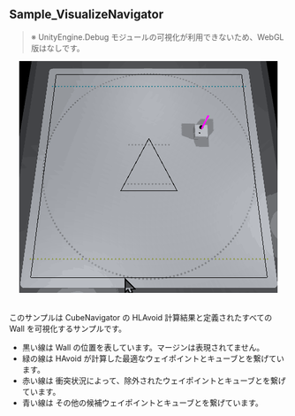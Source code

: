 ## Sample_VisualizeNavigator

> ※ UnityEngine.Debug モジュールの可視化が利用できないため、WebGL 版はなしです。

<div align="center">
<img src="/docs/res/samples/visualize_navigator.gif">
</div>

<br>

このサンプルは CubeNavigator の HLAvoid 計算結果と定義されたすべての Wall を可視化するサンプルです。
- 黒い線は Wall の位置を表しています。マージンは表現されてません。
- 緑の線は HAvoid が計算した最適なウェイポイントとキューブとを繋げています。
- 赤い線は 衝突状況によって、除外されたウェイポイントとキューブとを繋げています。
- 青い線は その他の候補ウェイポイントとキューブとを繋げています。

